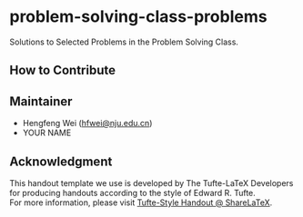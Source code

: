 # problem-solving-class-problems

Solutions to Selected Problems in the Problem Solving Class.

## How to Contribute

## Maintainer
- Hengfeng Wei (hfwei@nju.edu.cn)
- YOUR NAME

## Acknowledgment

This handout template we use is developed by The Tufte-LaTeX Developers 
for producing handouts according to the style of Edward R. Tufte.  
For more information, 
please visit [Tufte-Style Handout @ ShareLaTeX](https://www.sharelatex.com/templates/other/tufte-style-handout).
